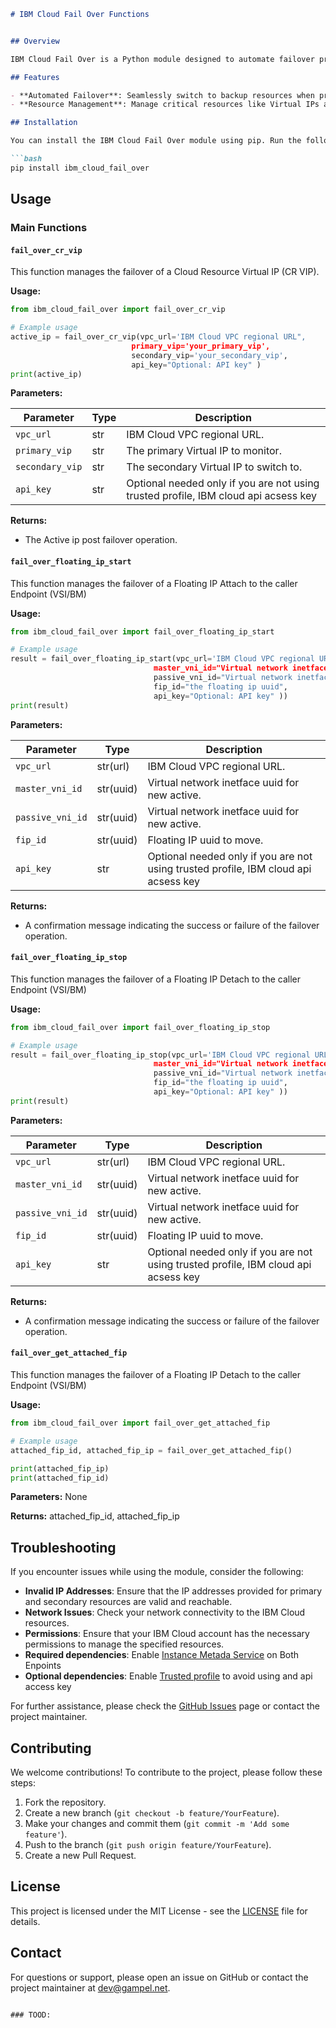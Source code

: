
```markdown
# IBM Cloud Fail Over Functions


## Overview

IBM Cloud Fail Over is a Python module designed to automate failover processes for applications hosted on IBM Cloud. This module provides essential functions to manage failover scenarios effectively, ensuring high availability and reliability.

## Features

- **Automated Failover**: Seamlessly switch to backup resources when primary resources are unavailable.
- **Resource Management**: Manage critical resources like Virtual IPs and Floating IPs with ease.

## Installation

You can install the IBM Cloud Fail Over module using pip. Run the following command:

```bash
pip install ibm_cloud_fail_over
```

## Usage

### Main Functions

#### `fail_over_cr_vip`

This function manages the failover of a Cloud Resource Virtual IP (CR VIP).

**Usage:**

```python
from ibm_cloud_fail_over import fail_over_cr_vip

# Example usage
active_ip = fail_over_cr_vip(vpc_url='IBM Cloud VPC regional URL",
                           primary_vip='your_primary_vip',
                           secondary_vip='your_secondary_vip',
                           api_key="Optional: API key" )
print(active_ip)
```

**Parameters:**

| Parameter          | Type   | Description                                      |
|--------------------|--------|--------------------------------------------------|
| `vpc_url    `      | str    | IBM Cloud VPC regional URL.                      |
| `primary_vip`      | str    | The primary Virtual IP to monitor.               |
| `secondary_vip`    | str    | The secondary Virtual IP to switch to.           |
| `api_key`          | str    | Optional needed only if you are not using trusted profile, IBM cloud api acsess key               |

**Returns:**

-  The Active ip post failover operation.

#### `fail_over_floating_ip_start`

This function manages the failover of a Floating IP Attach to the caller Endpoint (VSI/BM)

**Usage:**

```python
from ibm_cloud_fail_over import fail_over_floating_ip_start

# Example usage
result = fail_over_floating_ip_start(vpc_url='IBM Cloud VPC regional URL",
                                master_vni_id="Virtual network inetface uuid for new active",
                                passive_vni_id="Virtual network inetface uuid for new passive" ,
                                fip_id="the floating ip uuid",
                                api_key="Optional: API key" ))
print(result)
```

**Parameters:**

| Parameter          | Type     | Description                                      |
|--------------------|----------|--------------------------------------------------|
| `vpc_url    `      | str(url) | IBM Cloud VPC regional URL.                      |
| `master_vni_id`    | str(uuid)| Virtual network inetface uuid for new active.    |
| `passive_vni_id`   | str(uuid)| Virtual network inetface uuid for new active.    |
| `fip_id        `   | str(uuid)| Floating IP uuid to move.                        |
| `api_key`          | str      | Optional needed only if you are not using trusted profile, IBM cloud api acsess key|
**Returns:**

- A confirmation message indicating the success or failure of the failover operation.

#### `fail_over_floating_ip_stop`

This function manages the failover of a Floating IP Detach to the  caller Endpoint (VSI/BM)

**Usage:**

```python
from ibm_cloud_fail_over import fail_over_floating_ip_stop

# Example usage
result = fail_over_floating_ip_stop(vpc_url='IBM Cloud VPC regional URL",
                                master_vni_id="Virtual network inetface uuid for new active",
                                passive_vni_id="Virtual network inetface uuid for new passive" ,
                                fip_id="the floating ip uuid",
                                api_key="Optional: API key" ))
print(result)
```

**Parameters:**

| Parameter          | Type     | Description                                      |
|--------------------|----------|--------------------------------------------------|
| `vpc_url    `      | str(url) | IBM Cloud VPC regional URL.                      |
| `master_vni_id`    | str(uuid)| Virtual network inetface uuid for new active.    |
| `passive_vni_id`   | str(uuid)| Virtual network inetface uuid for new active.    |
| `fip_id        `   | str(uuid)| Floating IP uuid to move.                        |
| `api_key`          | str      | Optional needed only if you are not using trusted profile, IBM cloud api acsess key |
**Returns:**

- A confirmation message indicating the success or failure of the failover operation.
#### `fail_over_get_attached_fip`

This function manages the failover of a Floating IP Detach to the  caller Endpoint (VSI/BM)

**Usage:**

```python
from ibm_cloud_fail_over import fail_over_get_attached_fip

# Example usage
attached_fip_id, attached_fip_ip = fail_over_get_attached_fip()

print(attached_fip_ip)
print(attached_fip_id)
```

**Parameters:**
None

**Returns:**
attached_fip_id, attached_fip_ip 

## Troubleshooting

If you encounter issues while using the module, consider the following:

- **Invalid IP Addresses**: Ensure that the IP addresses provided for primary and secondary resources are valid and reachable.
- **Network Issues**: Check your network connectivity to the IBM Cloud resources.
- **Permissions**: Ensure that your IBM Cloud account has the necessary permissions to manage the specified resources.
- **Required dependencies**: Enable [Instance Metada Service](https://cloud.ibm.com/docs/vpc?topic=vpc-imd-configure-service&interface=ui) on Both Enpoints
- **Optional dependencies**: Enable [Trusted profile](https://cloud.ibm.com/docs/vpc?topic=vpc-imd-trusted-profile-metadata&interface=ui) to avoid using and api access key
   


For further assistance, please check the [GitHub Issues](https://github.com/gampel/ibm_cloud_fail_over/issues) page or contact the project maintainer.

## Contributing

We welcome contributions! To contribute to the project, please follow these steps:

1. Fork the repository.
2. Create a new branch (`git checkout -b feature/YourFeature`).
3. Make your changes and commit them (`git commit -m 'Add some feature'`).
4. Push to the branch (`git push origin feature/YourFeature`).
5. Create a new Pull Request.

## License

This project is licensed under the MIT License - see the [LICENSE](LICENSE) file for details.

## Contact

For questions or support, please open an issue on GitHub or contact the project maintainer at [dev@gampel.net](mailto:dev@gampel.net).

```

### TOOD:
 
